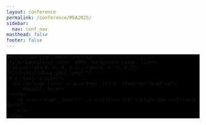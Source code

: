 ```yaml
---
layout: conference
permalink: /conference/MSA2025/
sidebar:
  nav: conf_nav
masthead: false
footer: false
---
```


<div style="background-color:black;">

	<div class="page__hero--overlay"
	style="background-color: #000; background-image: linear-gradient(rgba(0, 0, 0, 0.2), rgba(0, 0, 0, 0.2)), url(assets/subway_2022.jpeg);">
	<div class="wrapper">
	  <h1 id="page-title" class="page__title" itemprop="headline">       
		  MSA2025: Boston       
	  </h1> 
		<p class="page__lead">"...a quotation that capture the conference spirit"
		</p>     
	</div>

</div>